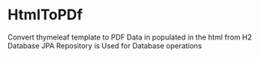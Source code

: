 # HtmlToPDf

Convert thymeleaf template to PDF 
Data in populated in the html from H2 Database
JPA Repository is Used for Database operations
